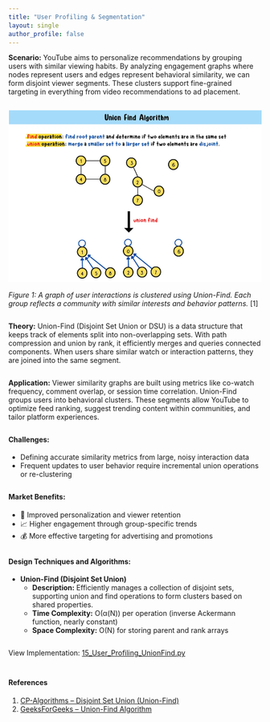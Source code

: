 ```yaml
---
title: "User Profiling & Segmentation"
layout: single
author_profile: false
---
```


<div class="justified" style="margin-bottom: 2em;">
  <strong>Scenario:</strong> YouTube aims to personalize recommendations by grouping users with similar viewing habits. By analyzing engagement graphs where nodes represent users and edges represent behavioral similarity, we can form disjoint viewer segments. These clusters support fine-grained targeting in everything from video recommendations to ad placement.
</div>

![Union-Find Clustering](/assets/images/15.png)

<div class="justified" style="margin-bottom: 2em;">
  <em>Figure 1: A graph of user interactions is clustered using Union-Find. Each group reflects a community with similar interests and behavior patterns.</em> [1]
</div>

<div class="justified" style="margin-bottom: 2em;">
  <strong>Theory:</strong> Union-Find (Disjoint Set Union or DSU) is a data structure that keeps track of elements split into non-overlapping sets. With path compression and union by rank, it efficiently merges and queries connected components. When users share similar watch or interaction patterns, they are joined into the same segment.
</div>

<div class="justified" style="margin-bottom: 2em;">
  <strong>Application:</strong> Viewer similarity graphs are built using metrics like co-watch frequency, comment overlap, or session time correlation. Union-Find groups users into behavioral clusters. These segments allow YouTube to optimize feed ranking, suggest trending content within communities, and tailor platform experiences.
</div>

<h4 style="margin-top: 2em;">Challenges:</h4>
<ul style="margin-bottom: 2em;">
  <li>Defining accurate similarity metrics from large, noisy interaction data</li>
  <li>Frequent updates to user behavior require incremental union operations or re-clustering</li>
</ul>

<h4 style="margin-top: 2em;">Market Benefits:</h4>
<ul style="margin-bottom: 2em;">
  <li>🎯 Improved personalization and viewer retention</li>
  <li>📈 Higher engagement through group-specific trends</li>
  <li>💰 More effective targeting for advertising and promotions</li>
</ul>

<h4 style="margin-top: 2em;">Design Techniques and Algorithms:</h4>
<ul style="margin-bottom: 2em;">
  <li><strong>Union-Find (Disjoint Set Union)</strong><br>
    <ul>
      <li><strong>Description:</strong> Efficiently manages a collection of disjoint sets, supporting union and find operations to form clusters based on shared properties.</li>
      <li><strong>Time Complexity:</strong> O(α(N)) per operation (inverse Ackermann function, nearly constant)</li>
      <li><strong>Space Complexity:</strong> O(N) for storing parent and rank arrays</li>
    </ul>
  </li>
</ul>

<p style="margin-top: 2em;">View Implementation: <a href="https://github.com/AdityaKhatawkar/aditya_aps_portfolio.github.io/blob/main/codes/15_User_Profiling_UnionFind.py" target="_blank">15_User_Profiling_UnionFind.py</a></p>

<h4 style="margin-top: 3em;">References</h4>
<ol style="margin-bottom: 3em;">
  <li><a href="https://cp-algorithms.com/data_structures/disjoint_set_union.html" target="_blank">CP-Algorithms – Disjoint Set Union (Union-Find)</a></li>
  <li><a href="https://www.geeksforgeeks.org/union-find/" target="_blank">GeeksForGeeks – Union-Find Algorithm</a></li>
</ol>
